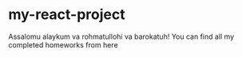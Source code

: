 # my-react-project

Assalomu alaykum va rohmatullohi va barokatuh!
You can find all my completed homeworks from here
